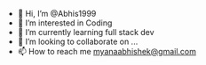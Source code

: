 - 👋 Hi, I’m @Abhis1999
- 👀 I’m interested in Coding
-  🌱 I’m currently learning full stack dev
- 💞️ I’m looking to collaborate on ...
- 📫 How to reach me myanaabhishek@gmail.com      

<!---
Abhis1999/Abhis1999 is a ✨ special ✨ repository because its `README.md` (this file) appears on your GitHub profile.
You can click the Preview link to take a look at your changes.
--->
